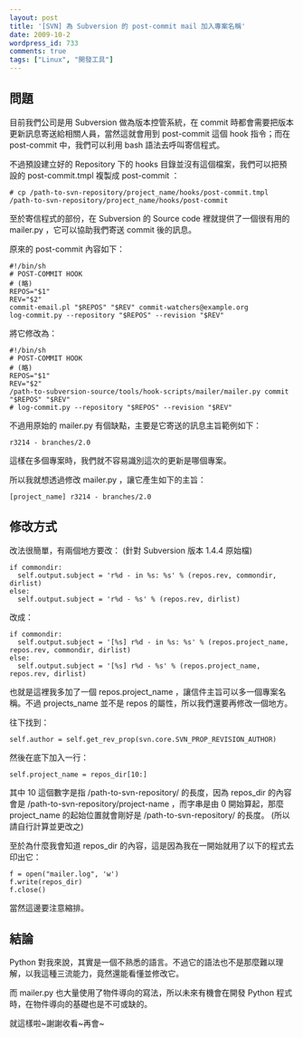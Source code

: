 ```yaml
---
layout: post
title: '[SVN] 為 Subversion 的 post-commit mail 加入專案名稱'
date: 2009-10-2
wordpress_id: 733
comments: true
tags: ["Linux", "開發工具"]
---
```


## 問題

目前我們公司是用 Subversion 做為版本控管系統，在 commit 時都會需要把版本更新訊息寄送給相關人員，當然這就會用到 post-commit 這個 hook 指令；而在 post-commit 中，我們可以利用 bash 語法去呼叫寄信程式。

<!--more-->

不過預設建立好的 Repository 下的 hooks 目錄並沒有這個檔案，我們可以把預設的 post-commit.tmpl 複製成 post-commit ：

```
# cp /path-to-svn-repository/project_name/hooks/post-commit.tmpl /path-to-svn-repository/project_name/hooks/post-commit

```

至於寄信程式的部份，在 Subversion 的 Source code 裡就提供了一個很有用的 mailer.py ，它可以協助我們寄送 commit 後的訊息。

原來的 post-commit 內容如下：

```
#!/bin/sh
# POST-COMMIT HOOK
# (略)
REPOS="$1"
REV="$2"
commit-email.pl "$REPOS" "$REV" commit-watchers@example.org
log-commit.py --repository "$REPOS" --revision "$REV"

```

將它修改為：

```
#!/bin/sh
# POST-COMMIT HOOK
# (略)
REPOS="$1"
REV="$2"
/path-to-subversion-source/tools/hook-scripts/mailer/mailer.py commit "$REPOS" "$REV"
# log-commit.py --repository "$REPOS" --revision "$REV"

```

不過用原始的 mailer.py 有個缺點，主要是它寄送的訊息主旨範例如下：

```
r3214 - branches/2.0

```

這樣在多個專案時，我們就不容易識別這次的更新是哪個專案。

所以我就想透過修改 mailer.py ，讓它產生如下的主旨：

```
[project_name] r3214 - branches/2.0

```

## 修改方式

改法很簡單，有兩個地方要改： (針對 Subversion 版本 1.4.4 原始檔)

```
if commondir:
  self.output.subject = 'r%d - in %s: %s' % (repos.rev, commondir, dirlist)
else:
  self.output.subject = 'r%d - %s' % (repos.rev, dirlist)

```

改成：

```
if commondir:
  self.output.subject = '[%s] r%d - in %s: %s' % (repos.project_name, repos.rev, commondir, dirlist)
else:
  self.output.subject = '[%s] r%d - %s' % (repos.project_name, repos.rev, dirlist)

```

也就是這裡我多加了一個 repos.project_name ，讓信件主旨可以多一個專案名稱。不過 projects_name 並不是 repos 的屬性，所以我們還要再修改一個地方。

往下找到：

```
self.author = self.get_rev_prop(svn.core.SVN_PROP_REVISION_AUTHOR)

```

然後在底下加入一行：

```
self.project_name = repos_dir[10:]

```

其中 10 這個數字是指 /path-to-svn-repository/ 的長度，因為 repos_dir 的內容會是 /path-to-svn-repository/project-name ，而字串是由 0 開始算起，那麼 project_name 的起始位置就會剛好是 /path-to-svn-repository/ 的長度。 (所以請自行計算並更改之)

至於為什麼我會知道 repos_dir 的內容，這是因為我在一開始就用了以下的程式去印出它：

```
f = open("mailer.log", 'w')
f.write(repos_dir)
f.close()

```

當然這邊要注意縮排。

## 結論

Python 對我來說，其實是一個不熟悉的語言。不過它的語法也不是那麼難以理解，以我這種三流能力，竟然還能看懂並修改它。

而 mailer.py 也大量使用了物件導向的寫法，所以未來有機會在開發 Python 程式時，在物件導向的基礎也是不可或缺的。

就這樣啦~謝謝收看~再會~
